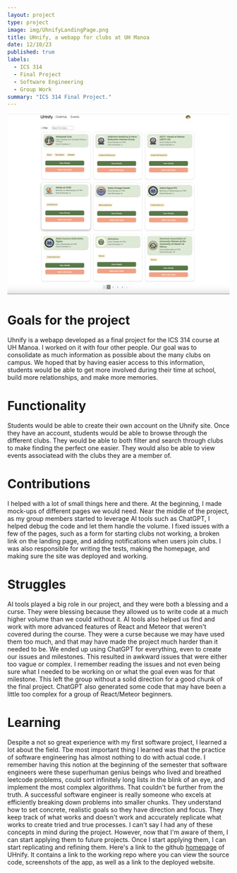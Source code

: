 ```yaml
---
layout: project
type: project
image: img/UhnifyLandingPage.png
title: UHnify, a webapp for clubs at UH Manoa
date: 12/10/23
published: true
labels:
  - ICS 314
  - Final Project
  - Software Engineering
  - Group Work
summary: "ICS 314 Final Project."
---
```

![A screenshot of the browse clubs page on the website.](../img/UhnifyBrowseClubsPage.png)

# Goals for the project
Uhnify is a webapp developed as a final project for the ICS 314 course at UH Manoa. I worked on it with four other people. Our goal was to consolidate as much information as possible about the many clubs on campus. We hoped that by having easier access to this information, students would be able to get more involved during their time at school, build more relationships, and make more memories. 

# Functionality
Students would be able to create their own account on the Uhnify site. Once they have an account, students would be able to browse through the different clubs. They would be able to both filter and search through clubs to make finding the perfect one easier. They would also be able to view events associatead with the clubs they are a member of. 

# Contributions
I helped with a lot of small things here and there. At the beginning, I made mock-ups of different pages we would need. Near the middle of the project, as my group members started to leverage AI tools such as ChatGPT, I helped debug the code and let them handle the volume. I fixed issues with a few of the pages, such as a form for starting clubs not working, a broken link on the landing page, and adding notifications when users join clubs. I was also responsible for writing the tests, making the homepage, and making sure the site was deployed and working.   

# Struggles
AI tools played a big role in our project, and they were both a blessing and a curse. They were blessing because they allowed us to write code at a much higher volume than we could without it. AI tools also helped us find and work with more advanced features of React and Meteor that weren't covered during the course. They were a curse because we may have used them too much, and that may have made the project much harder than it needed to be. We ended up using ChatGPT for everything, even to create our issues and milestones. This resulted in awkward issues that were either too vague or complex. I remember reading the issues and not even being sure what I needed to be working on or what the goal even was for that milestone. This left the group without a solid direction for a good chunk of the final project. ChatGPT also generated some code that may have been a little too complex for a group of React/Meteor beginners. 

# Learning
Despite a not so great experience with my first software project, I learned a lot about the field. Tbe most important thing I learned was that the practice of software engineering has almost nothing to do with actual code. I remember having this notion at the beginning of the semester that software engineers were these superhuman genius beings who lived and breathed leetcode problems, could sort infinitely long lists in the blink of an eye, and implement the most complex algorithms. That couldn't be further from the truth. A successful software engineer is really someone who excels at efficiently breaking down problems into smaller chunks. They understand how to set concrete, realistic goals so they have direction and focus. They keep track of what works and doesn't work and accurately replicate what works to create tried and true processes. I can't say I had any of these concepts in mind during the project. However, now that I'm aware of them, I can start applying them to future projects. Once I start applying them, I can start replicating and refining them. Here's a link to the github [homepage](https://uhnify.github.io/) of UHnify. It contains a link to the working repo where you can view the source code, screenshots of the app, as well as a link to the deployed website. 
